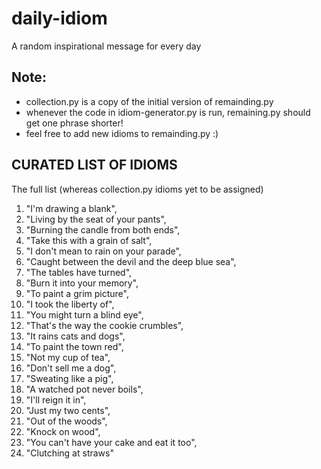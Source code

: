 # daily-idiom
A random inspirational message for every day


## Note:
- collection.py is a copy of the initial version of remainding.py
- whenever the code in idiom-generator.py is run, remaining.py should get one phrase shorter!
- feel free to add new idioms to remainding.py :)


## CURATED LIST OF IDIOMS

The full list (whereas collection.py idioms yet to be assigned)

  1.  "I'm drawing a blank",
  2.  "Living by the seat of your pants",
  3.  "Burning the candle from both ends",
  4.  "Take this with a grain of salt",
  5.  "I don't mean to rain on your parade",  
  6.  "Caught between the devil and the deep blue sea",
  7.  "The tables have turned",
  8.  "Burn it into your memory",
  9.  "To paint a grim picture",
 10.  "I took the liberty of", 
 11.  "You might turn a blind eye",
 12.  "That's the way the cookie crumbles",
 13.  "It rains cats and dogs",
 14.  "To paint the town red",
 15.  "Not my cup of tea",   
 16.  "Don't sell me a dog",
 17.  "Sweating like a pig",
 18.  "A watched pot never boils",
 19.  "I'll reign it in",
 20.  "Just my two cents",   
 21.  "Out of the woods",
 22.  "Knock on wood",
 23.  "You can't have your cake and eat it too",
 24.  "Clutching at straws"
